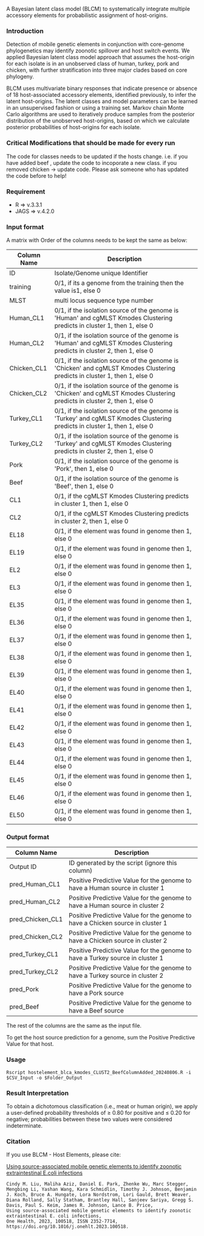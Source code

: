 A  Bayesian latent class model (BLCM) to systematically integrate multiple accessory elements for probabilistic assignment of host-origins.

### Introduction
 
Detection of mobile genetic elements in conjunction with core-genome phylogenetics may identify zoonotic spillover and host switch events. We applied Bayesian latent class model approach that assumes the host-origin for each isolate is in an unobserved class of human, turkey, pork and chicken, with further stratification into three major clades based on core phylogeny. 

BLCM uses multivariate binary responses that indicate presence or absence of 18 host-associated accessory elements, identified previously, to infer the latent host-origins. The latent classes and model parameters can be learned in an unsupervised fashion or using a training set. Markov chain Monte Carlo algorithms are used to iteratively produce samples from the posterior distribution of the unobserved host-origins, based on which we calculate posterior probabilities of host-origins for each isolate.

### Critical Modifications that should be made for every run
The code for classes needs to be updated if the hosts change. i.e. if you have added beef , update the code to incoporate a new class. if you removed chicken -> update code. Please ask someone who has updated the code before to help!

### Requirement
- R => v.3.3.1
- JAGS => v.4.2.0

### Input format
A matrix with Order of the columns needs to be kept the same as below:

| Column Name | Description 														   |
| ----------- | -------------------------------------------------------------------------------------------------------------------------- |
| ID 	      | Isolate/Genome unique Identifier 											   |
| training    | 0/1, if its a genome from the training then the value is1, else 0 							   |
| MLST 	      | multi locus sequence type number 											   |
| Human_CL1   | 0/1, if the isolation source of the genome is 'Human' and cgMLST Kmodes Clustering predicts in cluster 1, then 1, else 0   |
| Human_CL2   | 0/1, if the isolation source of the genome is 'Human' and cgMLST Kmodes Clustering predicts in cluster 2, then 1, else 0   |
| Chicken_CL1 | 0/1, if the isolation source of the genome is 'Chicken' and cgMLST Kmodes Clustering predicts in cluster 1, then 1, else 0 |
| Chicken_CL2 | 0/1, if the isolation source of the genome is 'Chicken' and cgMLST Kmodes Clustering predicts in cluster 2, then 1, else 0 |
| Turkey_CL1  | 0/1, if the isolation source of the genome is 'Turkey' and cgMLST Kmodes Clustering predicts in cluster 1, then 1, else 0  |
| Turkey_CL2  | 0/1, if the isolation source of the genome is 'Turkey' and cgMLST Kmodes Clustering predicts in cluster 2, then 1, else 0  |
| Pork 	      | 0/1, if the isolation source of the genome is 'Pork', then 1, else 0 						           |
| Beef 	      | 0/1, if the isolation source of the genome is 'Beef', then 1, else 0  							   |
| CL1 	      | 0/1, if the cgMLST Kmodes Clustering predicts in cluster 1, then 1, else 0 						   |
| CL2 	      | 0/1, if the cgMLST Kmodes Clustering predicts in cluster 2, then 1, else 0 						   |
| EL18        | 0/1, if the element was found in genome then 1, else 0                                                                     |
| EL19        | 0/1, if the element was found in genome then 1, else 0                                                                     |
| EL2 	      | 0/1, if the element was found in genome then 1, else 0 									   |
| EL3 	      | 0/1, if the element was found in genome then 1, else 0 									   |
| EL35        | 0/1, if the element was found in genome then 1, else 0                                                                     |
| EL36        | 0/1, if the element was found in genome then 1, else 0                                                                     |
| EL37        | 0/1, if the element was found in genome then 1, else 0                                                                     |
| EL38        | 0/1, if the element was found in genome then 1, else 0                                                                     |
| EL39        | 0/1, if the element was found in genome then 1, else 0                                                                     |
| EL40        | 0/1, if the element was found in genome then 1, else 0                                                                     |
| EL41        | 0/1, if the element was found in genome then 1, else 0                                                                     |
| EL42        | 0/1, if the element was found in genome then 1, else 0                                                                     |
| EL43        | 0/1, if the element was found in genome then 1, else 0                                                                     |
| EL44        | 0/1, if the element was found in genome then 1, else 0                                                                     |
| EL45        | 0/1, if the element was found in genome then 1, else 0                                                                     |
| EL46        | 0/1, if the element was found in genome then 1, else 0                                                                     |
| EL50        | 0/1, if the element was found in genome then 1, else 0                                                                     |

### Output format

| Column Name      | Description						         	     |
| ---------------- | ------------------------------------------------------------------------------- |
| Output ID        | ID generated by the script (ignore this column) 				     |
| pred_Human_CL1   | Positive Predictive Value for the genome to have a Human source in cluster 1    |
| pred_Human_CL2   | Positive Predictive Value for the genome to have a Human source in cluster 2    |
| pred_Chicken_CL1 | Positive Predictive Value for the genome to have a Chicken source in cluster 1  |
| pred_Chicken_CL2 | Positive Predictive Value for the genome to have a Chicken source in cluster 2  |
| pred_Turkey_CL1  | Positive Predictive Value for the genome to have a Turkey source in cluster 1   |
| pred_Turkey_CL2  | Positive Predictive Value for the genome to have a Turkey source in cluster 2   |
| pred_Pork        | Positive Predictive Value for the genome to have a Pork source 		     |
| pred_Beef    	   | Positive Predictive Value for the genome to have a Beef source 		     |

The rest of the columns are the same as the input file.
 
To get the host source prediction for a genome, sum the Positive Predictive Value for that host. 

### Usage
```
Rscript hostelement_blca_kmodes_CLUST2_BeefColumnAdded_20240806.R -i $CSV_Input -o $Folder_Output
```

### Result Interpretation
To obtain a dichotomous classification (i.e., meat or human origin), we apply a user-defined probability thresholds of ≥ 0.80 for positive and ≤ 0.20 for negative; probabilities between these two values were considered indeterminate. 

### Citation
If you use BLCM - Host Elements, please cite:

[Using source-associated mobile genetic elements to identify zoonotic extraintestinal E.coli infections](https://www.sciencedirect.com/science/article/pii/S2352771423000381)

```
Cindy M. Liu, Maliha Aziz, Daniel E. Park, Zhenke Wu, Marc Stegger, Mengbing Li, Yashan Wang, Kara Schmidlin, Timothy J. Johnson, Benjamin J. Koch, Bruce A. Hungate, Lora Nordstrom, Lori Gauld, Brett Weaver, Diana Rolland, Sally Statham, Brantley Hall, Sanjeev Sariya, Gregg S. Davis, Paul S. Keim, James R. Johnson, Lance B. Price,
Using source-associated mobile genetic elements to identify zoonotic extraintestinal E. coli infections,
One Health, 2023, 100518, ISSN 2352-7714, https://doi.org/10.1016/j.onehlt.2023.100518.
```
